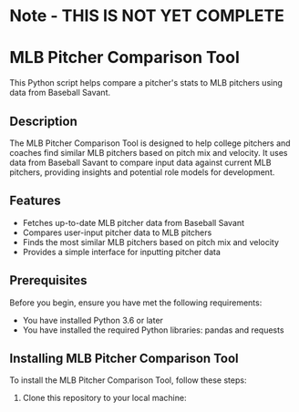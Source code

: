 # Note - THIS IS NOT YET COMPLETE

# MLB Pitcher Comparison Tool

This Python script helps compare a pitcher's stats to MLB pitchers using data from Baseball Savant.

## Description

The MLB Pitcher Comparison Tool is designed to help college pitchers and coaches find similar MLB pitchers based on pitch mix and velocity. It uses data from Baseball Savant to compare input data against current MLB pitchers, providing insights and potential role models for development.

## Features

- Fetches up-to-date MLB pitcher data from Baseball Savant
- Compares user-input pitcher data to MLB pitchers
- Finds the most similar MLB pitchers based on pitch mix and velocity
- Provides a simple interface for inputting pitcher data

## Prerequisites

Before you begin, ensure you have met the following requirements:

- You have installed Python 3.6 or later
- You have installed the required Python libraries: pandas and requests

## Installing MLB Pitcher Comparison Tool

To install the MLB Pitcher Comparison Tool, follow these steps:

1. Clone this repository to your local machine:
